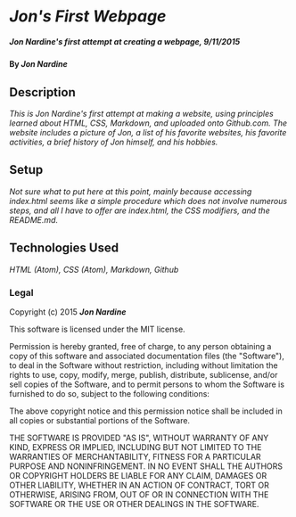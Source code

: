 # _Jon's First Webpage_

##### _Jon Nardine's first attempt at creating a webpage, 9/11/2015_

#### By _**Jon Nardine**_

## Description

_This is Jon Nardine's first attempt at making a website, using principles learned about HTML, CSS, Markdown, and uploaded onto Github.com. The website includes a picture of Jon, a list of his favorite websites, his favorite activities, a brief history of Jon himself, and his hobbies._

## Setup

_Not sure what to put here at this point, mainly because accessing index.html seems like a simple procedure which does not involve numerous steps, and all I have to offer are index.html, the CSS modifiers, and the README.md._

## Technologies Used

_HTML (Atom), CSS (Atom), Markdown, Github_


### Legal

Copyright (c) 2015 **_Jon Nardine_**

This software is licensed under the MIT license.

Permission is hereby granted, free of charge, to any person obtaining a copy
of this software and associated documentation files (the "Software"), to deal
in the Software without restriction, including without limitation the rights
to use, copy, modify, merge, publish, distribute, sublicense, and/or sell
copies of the Software, and to permit persons to whom the Software is
furnished to do so, subject to the following conditions:

The above copyright notice and this permission notice shall be included in
all copies or substantial portions of the Software.

THE SOFTWARE IS PROVIDED "AS IS", WITHOUT WARRANTY OF ANY KIND, EXPRESS OR
IMPLIED, INCLUDING BUT NOT LIMITED TO THE WARRANTIES OF MERCHANTABILITY,
FITNESS FOR A PARTICULAR PURPOSE AND NONINFRINGEMENT. IN NO EVENT SHALL THE
AUTHORS OR COPYRIGHT HOLDERS BE LIABLE FOR ANY CLAIM, DAMAGES OR OTHER
LIABILITY, WHETHER IN AN ACTION OF CONTRACT, TORT OR OTHERWISE, ARISING FROM,
OUT OF OR IN CONNECTION WITH THE SOFTWARE OR THE USE OR OTHER DEALINGS IN
THE SOFTWARE.